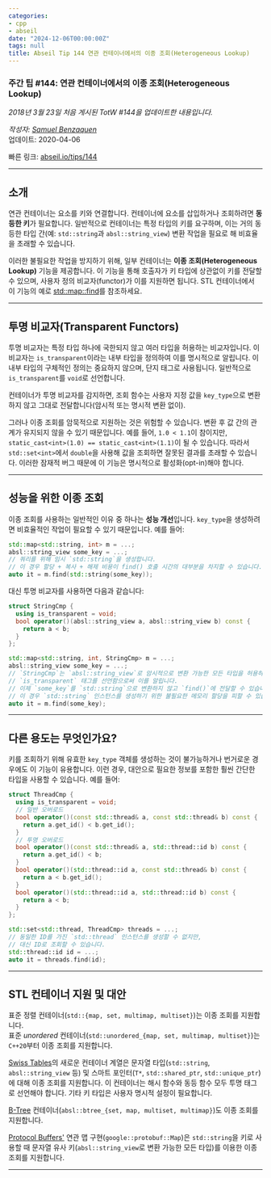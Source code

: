 ```yaml
---
categories:
- cpp
- abseil
date: "2024-12-06T00:00:00Z"
tags: null
title: Abseil Tip 144 연관 컨테이너에서의 이종 조회(Heterogeneous Lookup)
---
```



### 주간 팁 #144: 연관 컨테이너에서의 이종 조회(Heterogeneous Lookup)

*2018년 3월 23일 처음 게시된 TotW #144을 업데이트한 내용입니다.*

*작성자: [Samuel Benzaquen](mailto:sbenza@google.com)*  
업데이트: 2020-04-06

빠른 링크: [abseil.io/tips/144](https://abseil.io/tips/144)

---

## 소개

연관 컨테이너는 요소를 키와 연결합니다. 컨테이너에 요소를 삽입하거나 조회하려면 **동등한 키**가 필요합니다. 일반적으로 컨테이너는 특정 타입의 키를 요구하며, 이는 거의 동등한 타입 간(예: `std::string`과 `absl::string_view`) 변환 작업을 필요로 해 비효율을 초래할 수 있습니다.

이러한 불필요한 작업을 방지하기 위해, 일부 컨테이너는 **이종 조회(Heterogeneous Lookup)** 기능을 제공합니다. 이 기능을 통해 호출자가 키 타입에 상관없이 키를 전달할 수 있으며, 사용자 정의 비교자(functor)가 이를 지원하면 됩니다. STL 컨테이너에서 이 기능의 예로 [std::map::find](http://en.cppreference.com/w/cpp/container/map/find)를 참조하세요.

---

## 투명 비교자(Transparent Functors)

투명 비교자는 특정 타입 하나에 국한되지 않고 여러 타입을 허용하는 비교자입니다. 이 비교자는 `is_transparent`이라는 내부 타입을 정의하여 이를 명시적으로 알립니다. 이 내부 타입의 구체적인 정의는 중요하지 않으며, 단지 태그로 사용됩니다. 일반적으로 `is_transparent`를 `void`로 선언합니다.

컨테이너가 투명 비교자를 감지하면, 조회 함수는 사용자 지정 값을 `key_type`으로 변환하지 않고 그대로 전달합니다(암시적 또는 명시적 변환 없이).

그러나 이종 조회를 암묵적으로 지원하는 것은 위험할 수 있습니다. 변환 후 값 간의 관계가 유지되지 않을 수 있기 때문입니다. 예를 들어, `1.0 < 1.1`이 참이지만, `static_cast<int>(1.0) == static_cast<int>(1.1)`이 될 수 있습니다. 따라서 `std::set<int>`에서 `double`을 사용해 값을 조회하면 잘못된 결과를 초래할 수 있습니다. 이러한 잠재적 버그 때문에 이 기능은 명시적으로 활성화(opt-in)해야 합니다.

---

## 성능을 위한 이종 조회

이종 조회를 사용하는 일반적인 이유 중 하나는 **성능 개선**입니다. `key_type`을 생성하려면 비효율적인 작업이 필요할 수 있기 때문입니다. 예를 들어:

```cpp
std::map<std::string, int> m = ...;
absl::string_view some_key = ...;
// 쿼리를 위해 임시 `std::string`을 생성합니다.
// 이 경우 할당 + 복사 + 해제 비용이 find() 호출 시간의 대부분을 차지할 수 있습니다.
auto it = m.find(std::string(some_key));
```

대신 투명 비교자를 사용하면 다음과 같습니다:

```cpp
struct StringCmp {
  using is_transparent = void;
  bool operator()(absl::string_view a, absl::string_view b) const {
    return a < b;
  }
};

std::map<std::string, int, StringCmp> m = ...;
absl::string_view some_key = ...;
// `StringCmp`는 `absl::string_view`로 암시적으로 변환 가능한 모든 타입을 허용하며,
// `is_transparent` 태그를 선언함으로써 이를 알립니다.
// 이제 `some_key`를 `std::string`으로 변환하지 않고 `find()`에 전달할 수 있습니다.
// 이 경우 `std::string` 인스턴스를 생성하기 위한 불필요한 메모리 할당을 피할 수 있습니다.
auto it = m.find(some_key);
```

---

## 다른 용도는 무엇인가요?

키를 조회하기 위해 유효한 `key_type` 객체를 생성하는 것이 불가능하거나 번거로운 경우에도 이 기능이 유용합니다. 이런 경우, 대안으로 필요한 정보를 포함한 훨씬 간단한 타입을 사용할 수 있습니다. 예를 들어:

```cpp
struct ThreadCmp {
  using is_transparent = void;
  // 일반 오버로드
  bool operator()(const std::thread& a, const std::thread& b) const {
    return a.get_id() < b.get_id();
  }
  // 투명 오버로드
  bool operator()(const std::thread& a, std::thread::id b) const {
    return a.get_id() < b;
  }
  bool operator()(std::thread::id a, const std::thread& b) const {
    return a < b.get_id();
  }
  bool operator()(std::thread::id a, std::thread::id b) const {
    return a < b;
  }
};

std::set<std::thread, ThreadCmp> threads = ...;
// 동일한 ID를 가진 `std::thread` 인스턴스를 생성할 수 없지만,
// 대신 ID로 조회할 수 있습니다.
std::thread::id id = ...;
auto it = threads.find(id);
```

---

## STL 컨테이너 지원 및 대안

표준 정렬 컨테이너(`std::{map, set, multimap, multiset}`)는 이종 조회를 지원합니다.  
표준 *unordered* 컨테이너(`std::unordered_{map, set, multimap, multiset}`)는 `C++20`부터 이종 조회를 지원합니다.

[Swiss Tables][swisstables]의 새로운 컨테이너 계열은 문자열 타입(`std::string`, `absl::string_view` 등) 및 스마트 포인터(`T*`, `std::shared_ptr`, `std::unique_ptr`)에 대해 이종 조회를 지원합니다. 이 컨테이너는 해시 함수와 동등 함수 모두 투명 태그로 선언해야 합니다. 기타 키 타입은 사용자 명시적 설정이 필요합니다.

[B-Tree][btree] 컨테이너(`absl::btree_{set, map, multiset, multimap}`)도 이종 조회를 지원합니다.

[Protocol Buffers'](protobuf) 연관 맵 구현(`google::protobuf::Map`)은 `std::string`을 키로 사용할 때 문자열 유사 키(`absl::string_view`로 변환 가능한 모든 타입)를 이용한 이종 조회를 지원합니다.

[swisstables]: https://abseil.io/docs/cpp/guides/container  
[btree]: https://abseil.io/docs/cpp/guides/container  
[protobuf]: https://protobuf.dev/  

---